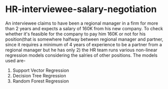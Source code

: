 # HR-interviewee-salary-negotiation
An interviewee claims to have been a regional manager in a firm for more than 2 years and expects a salary of 160K from his new company. To check whether it's feasible for the company to pay him 160K or not for his position(that is somewhere halfway between regional manager and partner, since it requires a minimum of 4 years of experience to be a partner from a regional manager but he has only 2) the HR team runs various non-linear regression models considering the salries of other positions.
The models used are-
1. Support Vector Regression
2. Decision Tree Regression
3. Random Forest Regression
